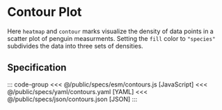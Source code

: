<script setup>
  import { coordinator } from '@uwdata/vgplot';
  coordinator().clear();
</script>

# Contour Plot

Here `heatmap` and `contour` marks visualize the density of data points in a scatter plot of penguin measurments. Setting the `fill` color to `"species"` subdivides the data into three sets of densities.

<Example spec="/specs/yaml/contours.yaml" />

## Specification

::: code-group
<<< @/public/specs/esm/contours.js [JavaScript]
<<< @/public/specs/yaml/contours.yaml [YAML]
<<< @/public/specs/json/contours.json [JSON]
:::
